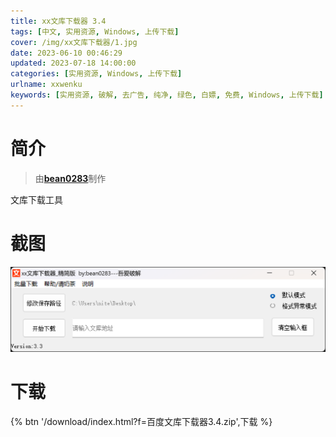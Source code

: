 ```yaml
---
title: xx文库下载器 3.4
tags: [中文, 实用资源, Windows, 上传下载]
cover: /img/xx文库下载器/1.jpg
date: 2023-06-10 00:46:29
updated: 2023-07-18 14:00:00
categories: [实用资源, Windows, 上传下载]
urlname: xxwenku
keywords: [实用资源, 破解, 去广告, 纯净, 绿色, 白嫖, 免费, Windows, 上传下载]
---
```


# 简介

> 由[**bean0283**](https://www.52pojie.cn/forum.php?mod=viewthread&tid=1795161)制作

文库下载工具

# 截图

![](/img/xx文库下载器/2.png)

# 下载

{% btn '/download/index.html?f=百度文库下载器3.4.zip',下载 %}
